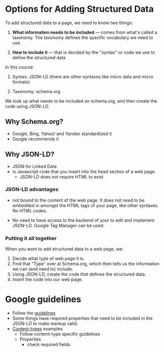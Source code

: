 # Options for Adding Structured Data

To add structured data to a page, we need to know two things:

1. **What information needs to be included** — comes from what's called a taxonomy. The taxonomy defines the specific vocabulary we need to use.

1. **How to include it** — that is decided by the "syntax" or code we use to define the structured data

In this course:

1. Syntax: JSON-LD (there are other syntaxes like micro data and micro formats)

2. Taxonomy: schema.org

We look up what needs to be included on schema.org, and then create the code using JSON-LD. 

## Why Schema.org?

* Google, Bing, Yahoo! and Yandex standardized it
* Google recommends it

## Why JSON-LD?

* JSON for Linked Data
* is Javascript code that you insert into the head section of a web page.
	* JSON-LD does not require HTML to exist

### JSON-LD advantages
* not bound to the content of the web page. It does not need to be embedded in amongst the HTML tags of your page, like other syntaxes. No HTML codes.

* No need to have access to the backend of your to edit and implement JSON-LD. Google Tag Manager can be used.

### Putting it all together
When you want to add structured data to a web page, we: 

1. Decide what type of web page it is.
2. Find that "Type" over at Schema.org, which then tells us the information we can (and need to) include.
3. Using JSON-LD, create the code that defines the structured data.
4. Insert the code into our web page.


# Google guidelines
* Follow the [guidelines](https://developers.google.com/search/docs/guides/sd-policies)
* Some things have required properties that need to be included in the JSON-LD to make markup valid.
* [Content-types](https://developers.google.com/search/docs/data-types/product) examples
	* Follow content-type specific guidelines
	* Properties
		* check required fields
